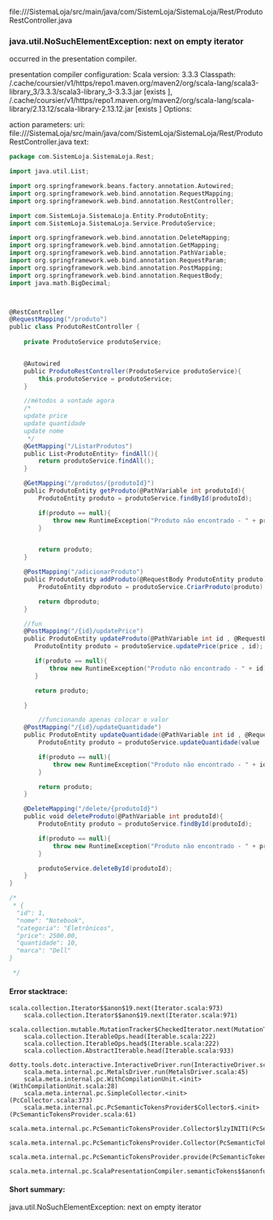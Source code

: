 file://<WORKSPACE>/SistemaLoja/src/main/java/com/SistemLoja/SistemaLoja/Rest/ProdutoRestController.java
### java.util.NoSuchElementException: next on empty iterator

occurred in the presentation compiler.

presentation compiler configuration:
Scala version: 3.3.3
Classpath:
<HOME>/.cache/coursier/v1/https/repo1.maven.org/maven2/org/scala-lang/scala3-library_3/3.3.3/scala3-library_3-3.3.3.jar [exists ], <HOME>/.cache/coursier/v1/https/repo1.maven.org/maven2/org/scala-lang/scala-library/2.13.12/scala-library-2.13.12.jar [exists ]
Options:



action parameters:
uri: file://<WORKSPACE>/SistemaLoja/src/main/java/com/SistemLoja/SistemaLoja/Rest/ProdutoRestController.java
text:
```scala
package com.SistemLoja.SistemaLoja.Rest;

import java.util.List;

import org.springframework.beans.factory.annotation.Autowired;
import org.springframework.web.bind.annotation.RequestMapping;
import org.springframework.web.bind.annotation.RestController;

import com.SistemLoja.SistemaLoja.Entity.ProdutoEntity;
import com.SistemLoja.SistemaLoja.Service.ProdutoService;

import org.springframework.web.bind.annotation.DeleteMapping;
import org.springframework.web.bind.annotation.GetMapping;
import org.springframework.web.bind.annotation.PathVariable;
import org.springframework.web.bind.annotation.RequestParam;
import org.springframework.web.bind.annotation.PostMapping;
import org.springframework.web.bind.annotation.RequestBody;
import java.math.BigDecimal;



@RestController
@RequestMapping("/produto")
public class ProdutoRestController {
    
    private ProdutoService produtoService;


    @Autowired
    public ProdutoRestController(ProdutoService produtoService){
        this.produtoService = produtoService;
    }

    //métodos a vontade agora 
    /*
    update price
    update quantidade
    update nome
     */
    @GetMapping("/ListarProdutos")
    public List<ProdutoEntity> findAll(){
        return produtoService.findAll();
    } 

    @GetMapping("/produtos/{produtoId}")
    public ProdutoEntity getProduto(@PathVariable int produtoId){
        ProdutoEntity produto = produtoService.findById(produtoId);

        if(produto == null){
            throw new RuntimeException("Produto não encontrado - " + produtoId);
        }


        return produto;
    }

    @PostMapping("/adicionarProduto")
    public ProdutoEntity addProduto(@RequestBody ProdutoEntity produto){
        ProdutoEntity dbproduto = produtoService.CriarProduto(produto);

        return dbproduto;
    }

    //fun
    @PostMapping("/{id}/updatePrice")
    public ProdutoEntity updateProduto(@PathVariable int id , @RequestBody BigDecimal price){
       ProdutoEntity produto = produtoService.updatePrice(price , id);

       if(produto == null){
           throw new RuntimeException("Produto não encontrado - " + id);
       }

       return produto;

    }

        //funcionando apenas colocar o valor 
    @PostMapping("/{id}/updateQuantidade")
    public ProdutoEntity updateQuantidade(@PathVariable int id , @RequestBody int value){
        ProdutoEntity produto = produtoService.updateQuantidade(value , id);

        if(produto == null){
            throw new RuntimeException("Produto não encontrado - " + id);
        }

        return produto;
    }

    @DeleteMapping("/delete/{produtoId}")
    public void deleteProduto(@PathVariable int produtoId){
        ProdutoEntity produto = produtoService.findById(produtoId);

        if(produto == null){
            throw new RuntimeException("Produto não encontrado - " + produtoId);
        }

        produtoService.deleteById(produtoId);
    }
}

/*
 * {
  "id": 1,
  "nome": "Notebook",
  "categoria": "Eletrônicos",
  "price": 2500.00,
  "quantidade": 10,
  "marca": "Dell"
}

 */
```



#### Error stacktrace:

```
scala.collection.Iterator$$anon$19.next(Iterator.scala:973)
	scala.collection.Iterator$$anon$19.next(Iterator.scala:971)
	scala.collection.mutable.MutationTracker$CheckedIterator.next(MutationTracker.scala:76)
	scala.collection.IterableOps.head(Iterable.scala:222)
	scala.collection.IterableOps.head$(Iterable.scala:222)
	scala.collection.AbstractIterable.head(Iterable.scala:933)
	dotty.tools.dotc.interactive.InteractiveDriver.run(InteractiveDriver.scala:168)
	scala.meta.internal.pc.MetalsDriver.run(MetalsDriver.scala:45)
	scala.meta.internal.pc.WithCompilationUnit.<init>(WithCompilationUnit.scala:28)
	scala.meta.internal.pc.SimpleCollector.<init>(PcCollector.scala:373)
	scala.meta.internal.pc.PcSemanticTokensProvider$Collector$.<init>(PcSemanticTokensProvider.scala:61)
	scala.meta.internal.pc.PcSemanticTokensProvider.Collector$lzyINIT1(PcSemanticTokensProvider.scala:61)
	scala.meta.internal.pc.PcSemanticTokensProvider.Collector(PcSemanticTokensProvider.scala:61)
	scala.meta.internal.pc.PcSemanticTokensProvider.provide(PcSemanticTokensProvider.scala:90)
	scala.meta.internal.pc.ScalaPresentationCompiler.semanticTokens$$anonfun$1(ScalaPresentationCompiler.scala:117)
```
#### Short summary: 

java.util.NoSuchElementException: next on empty iterator